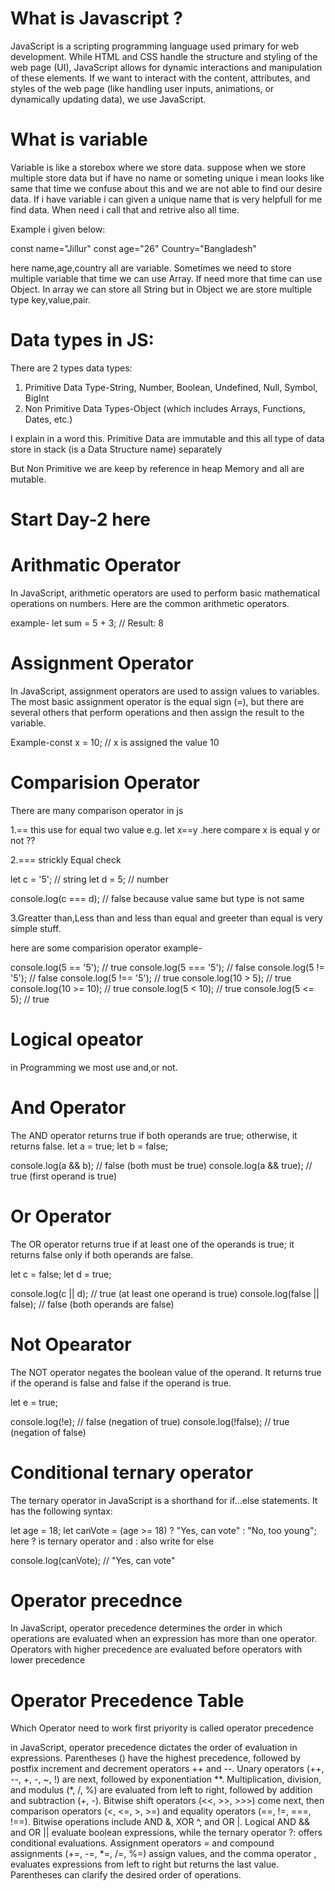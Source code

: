 # What is Javascript ?

JavaScript is a scripting programming language used primary for web development. While HTML and CSS handle the structure and styling of the web page (UI), JavaScript allows for dynamic interactions and manipulation of these elements. If we want to interact with the content, attributes, and styles of the web page (like handling user inputs, animations, or dynamically updating data), we use JavaScript.

# What is variable

Variable is like a storebox where we store data. suppose when we store multiple store data but if have no name or someting unique i mean looks like same that time we confuse about this and we are not able to find our desire data. If i have variable i can given a unique name that is very helpfull for me find data. When need i call that and retrive also all time.

Example i given below:


 const name="Jillur"
 const age="26"
 Country="Bangladesh"

 here name,age,country all are variable. Sometimes we need to store multiple variable that time we can use Array. If need more that time can use Object. In array we can store all String but in Object we are store multiple type key,value,pair.


 # Data types in JS:

 There are 2 types data types:
 1. Primitive Data Type-String, Number, Boolean, Undefined, Null, Symbol, BigInt
 2. Non Primitive Data Types-Object (which includes Arrays, Functions, Dates, etc.)

 I explain in a word this. Primitive Data are immutable and this all type of data store in stack (is a Data Structure name) separately

 But Non Primitive we are keep by reference in heap Memory and all are mutable. 


# Start Day-2 here

# Arithmatic Operator

In JavaScript, arithmetic operators are used to perform basic mathematical operations on numbers. Here are the common arithmetic operators.

example-
let sum = 5 + 3;  // Result: 8

# Assignment Operator

In JavaScript, assignment operators are used to assign values to variables. The most basic assignment operator is the equal sign (=), but there are several others that perform operations and then assign the result to the variable.

Example-const x = 10;  // x is assigned the value 10

# Comparision Operator

There are many comparison operator in js

1.== this use for equal two value
e.g.  let x==y .here compare x is equal y or not ??

2.=== strickly Equal check

let c = '5'; // string
let d = 5;   // number

console.log(c === d); // false because value same but type is not same

3.Greatter than,Less than and less than equal and greeter than equal is very simple stuff.

here are some comparision operator example-

console.log(5 == '5');      // true
console.log(5 === '5');     // false
console.log(5 != '5');      // false
console.log(5 !== '5');     // true
console.log(10 > 5);        // true
console.log(10 >= 10);      // true
console.log(5 < 10);        // true
console.log(5 <= 5);        // true

# Logical opeator

in Programming we most use and,or not.

# And Operator
The AND operator returns true if both operands are true; otherwise, it returns false.
let a = true;
let b = false;

console.log(a && b); // false (both must be true)
console.log(a && true); // true (first operand is true)

# Or Operator

The OR operator returns true if at least one of the operands is true; it returns false only if both operands are false.

let c = false;
let d = true;

console.log(c || d); // true (at least one operand is true)
console.log(false || false); // false (both operands are false)

# Not Opearator

The NOT operator negates the boolean value of the operand. It returns true if the operand is false and false if the operand is true.

let e = true;

console.log(!e); // false (negation of true)
console.log(!false); // true (negation of false)


# Conditional ternary operator

The ternary operator in JavaScript is a shorthand for if...else statements. It has the following syntax:

let age = 18;
let canVote = (age >= 18) ? "Yes, can vote" : "No, too young"; here ? is ternary operator and : also write for else

console.log(canVote); // "Yes, can vote"

# Operator precednce

In JavaScript, operator precedence determines the order in which operations are evaluated when an expression has more than one operator. Operators with higher precedence are evaluated before operators with lower precedence

# Operator Precedence Table


Which Operator need to work first priyority is called operator precedence

in JavaScript, operator precedence dictates the order of evaluation in expressions. Parentheses () have the highest precedence, followed by postfix increment and decrement operators ++ and --. Unary operators (++, --, +, -, ~, !) are next, followed by exponentiation **. Multiplication, division, and modulus (*, /, %) are evaluated from left to right, followed by addition and subtraction (+, -). Bitwise shift operators (<<, >>, >>>) come next, then comparison operators (<, <=, >, >=) and equality operators (==, !=, ===, !==). Bitwise operations include AND &, XOR ^, and OR |. Logical AND && and OR || evaluate boolean expressions, while the ternary operator ?: offers conditional evaluations. Assignment operators = and compound assignments (+=, -=, *=, /=, %=) assign values, and the comma operator , evaluates expressions from left to right but returns the last value. Parentheses can clarify the desired order of operations.